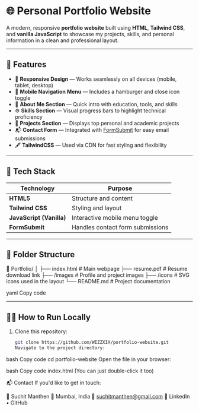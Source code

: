 # 🌐 Personal Portfolio Website

A modern, responsive **portfolio website** built using **HTML**, **Tailwind CSS**, and **vanilla JavaScript** to showcase my projects, skills, and personal information in a clean and professional layout.

---

## 🚀 Features

- 🎨 **Responsive Design** — Works seamlessly on all devices (mobile, tablet, desktop)
- 📱 **Mobile Navigation Menu** — Includes a hamburger and close icon toggle
- 💼 **About Me Section** — Quick intro with education, tools, and skills
- ⚙️ **Skills Section** — Visual progress bars to highlight technical proficiency
- 🧠 **Projects Section** — Displays top personal and academic projects
- 📬 **Contact Form** — Integrated with [FormSubmit](https://formsubmit.co) for easy email submissions
- 🖋️ **TailwindCSS** — Used via CDN for fast styling and flexibility

---

## 🧩 Tech Stack

| Technology               | Purpose                          |
| ------------------------ | -------------------------------- |
| **HTML5**                | Structure and content            |
| **Tailwind CSS**         | Styling and layout               |
| **JavaScript (Vanilla)** | Interactive mobile menu toggle   |
| **FormSubmit**           | Handles contact form submissions |

---

## 📁 Folder Structure

📂 Portfolio/
│
├── index.html # Main webpage
├── resume.pdf # Resume download link
├── /images # Profile and project images
├── /icons # SVG icons used in the layout
└── README.md # Project documentation

yaml
Copy code

---

## 🧑‍💻 How to Run Locally

1. Clone this repository:
   ```bash
   git clone https://github.com/WIZZXIX/portfolio-website.git
   Navigate to the project directory:
   ```

bash
Copy code
cd portfolio-website
Open the file in your browser:

bash
Copy code
index.html
(You can just double-click it too)

📬 Contact
If you'd like to get in touch:

👤 Suchit Manthen
📍 Mumbai, India
📧 suchitmanthen@gmail.com
🔗 LinkedIn • GitHub
